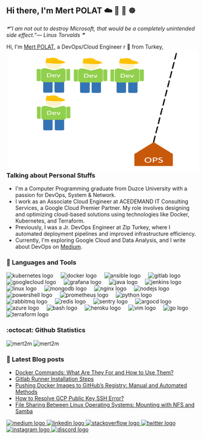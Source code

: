 ## Hi there, I'm Mert POLAT ☁️ 🐧 🐳 ☸️


<!--STARTS_HERE_QUOTE_README-->
<i>❝“I am not out to destroy Microsoft, that would be a completely unintended side effect.”— Linus Torvalds   ❞</i>
<!--ENDS_HERE_QUOTE_README-->

Hi, I'm [Mert POLAT](https://www.linkedin.com/in/mertt-polat/), a DevOps/Cloud Engineer r 🚀 from Turkey, 
<img align="right" alt="GIF" src="1609095319385.gif?raw=true" width="500" height="320" />

### Talking about Personal Stuffs

- I'm a Computer Programming graduate from Duzce University with a passion for DevOps, System & Network.
- I work as an Associate Cloud Engineer at ACEDEMAND IT Consulting Services, a Google Cloud Premier Partner. My role involves designing and optimizing cloud-based solutions using technologies like Docker, Kubernetes, and Terraform.
- Previously, I was a Jr. DevOps Engineer at Zip Turkey, where I automated deployment pipelines and improved infrastructure efficiency.
- Currently, I'm exploring Google Cloud and Data Analysis, and I write about DevOps on [Medium](https://medium.com/@merttpolat).


### 🧰 Languages and Tools
<p align="left">   <img src="https://img.shields.io/badge/Kubernetes-326CE5?logo=kubernetes&logoColor=white&style=for-the-badge" height="30" alt="kubernetes logo"  />
  <img width="12" />
  <img src="https://img.shields.io/badge/Docker-2496ED?logo=docker&logoColor=white&style=for-the-badge" height="30" alt="docker logo"  />
  <img width="12" />
  <img src="https://img.shields.io/badge/Ansible-EE0000?logo=ansible&logoColor=white&style=for-the-badge" height="30" alt="ansible logo"  />
  <img width="12" />
  <img src="https://img.shields.io/badge/GitLab-FC6D26?logo=gitlab&logoColor=black&style=for-the-badge" height="30" alt="gitlab logo"  />
  <img width="12" />
  <img src="https://img.shields.io/badge/Google Cloud-4285F4?logo=googlecloud&logoColor=white&style=for-the-badge" height="30" alt="googlecloud logo"  />
  <img width="12" />
  <img src="https://img.shields.io/badge/Grafana-F46800?logo=grafana&logoColor=black&style=for-the-badge" height="30" alt="grafana logo"  />
  <img width="12" />
  <img src="https://cdn.jsdelivr.net/gh/devicons/devicon/icons/java/java-original.svg" height="30" alt="java logo"  />
  <img width="12" />
  <img src="https://img.shields.io/badge/Jenkins-D24939?logo=jenkins&logoColor=white&style=for-the-badge" height="30" alt="jenkins logo"  />
  <img width="12" />
  <img src="https://img.shields.io/badge/Linux-FCC624?logo=linux&logoColor=black&style=for-the-badge" height="30" alt="linux logo"  />
  <img width="12" />
  <img src="https://img.shields.io/badge/MongoDB-47A248?logo=mongodb&logoColor=white&style=for-the-badge" height="30" alt="mongodb logo"  />
  <img width="12" />
  <img src="https://img.shields.io/badge/NGINX-009639?logo=nginx&logoColor=white&style=for-the-badge" height="30" alt="nginx logo"  />
  <img width="12" />
  <img src="https://img.shields.io/badge/Node.js-339933?logo=nodedotjs&logoColor=white&style=for-the-badge" height="30" alt="nodejs logo"  />
  <img width="12" />
  <img src="https://img.shields.io/badge/PowerShell-5391FE?logo=powershell&logoColor=black&style=for-the-badge" height="30" alt="powershell logo"  />
  <img width="12" />
  <img src="https://img.shields.io/badge/Prometheus-E6522C?logo=prometheus&logoColor=white&style=for-the-badge" height="30" alt="prometheus logo"  />
  <img width="12" />
  <img src="https://img.shields.io/badge/Python-3776AB?logo=python&logoColor=white&style=for-the-badge" height="30" alt="python logo"  />
  <img width="12" />
  <img src="https://img.shields.io/badge/RabbitMQ-FF6600?logo=rabbitmq&logoColor=black&style=for-the-badge" height="30" alt="rabbitmq logo"  />
  <img width="12" />
  <img src="https://img.shields.io/badge/Redis-DC382D?logo=redis&logoColor=white&style=for-the-badge" height="30" alt="redis logo"  />
  <img width="12" />
  <img src="https://img.shields.io/badge/Sentry-362D59?logo=sentry&logoColor=white&style=for-the-badge" height="30" alt="sentry logo"  />
  <img width="12" />
  <img src="https://img.shields.io/badge/Argo-EF7B4D?logo=argo&logoColor=black&style=for-the-badge" height="30" alt="argocd logo"  />
  <img width="12" />
  <img src="https://img.shields.io/badge/Microsoft Azure-0078D4?logo=microsoftazure&logoColor=white&style=for-the-badge" height="30" alt="azure logo"  />
  <img width="12" />
  <img src="https://img.shields.io/badge/GNU Bash-4EAA25?logo=gnubash&logoColor=white&style=for-the-badge" height="30" alt="bash logo"  />
  <img width="12" />
  <img src="https://img.shields.io/badge/Heroku-430098?logo=heroku&logoColor=white&style=for-the-badge" height="30" alt="heroku logo"  />
  <img width="12" />
  <img src="https://img.shields.io/badge/Vim-019733?logo=vim&logoColor=white&style=for-the-badge" height="30" alt="vim logo"  />
  <img width="12" />
  <img src="https://img.shields.io/badge/Go-00ADD8?logo=go&logoColor=white&style=for-the-badge" height="30" alt="go logo"  />
  <img width="12" />
  <img src="https://img.shields.io/badge/Terraform-7B42BC?logo=terraform&logoColor=white&style=for-the-badge" height="30" alt="terraform logo"  />
</p>




### :octocat: Github Statistics
<p align="left">
<img  src="https://github-readme-stats.vercel.app/api?username=mert2m&show_icons=true&theme=radical" alt="mert2m" width="480" height="180" />
<img src="https://github-readme-stats.vercel.app/api/top-langs/?username=mert2m&layout=compact&hide=html&theme=radical" alt="mert2m"/>
</p>


### :card_index: Latest Blog posts
<!-- BLOG-POST-LIST:START -->
- [Docker Commands: What Are They For and How to Use Them?](https://medium.com/devopsturkiye/docker-commands-what-are-they-for-and-how-to-use-them-883e135eac02?source=rss-5900ce6c3f47------2)
- [Gitlab Runner Installation Steps](https://medium.com/t%C3%BCrk-telekom-bulut-teknolojileri/gitlab-runner-installation-steps-2e2b5c11ffd6?source=rss-5900ce6c3f47------2)
- [Pushing Docker Images to GitHub’s Registry: Manual and Automated Methods](https://medium.com/devopsturkiye/pushing-docker-images-to-githubs-registry-manual-and-automated-methods-19cce3544eb1?source=rss-5900ce6c3f47------2)
- [How to Resolve GCP Public Key SSH Error?](https://medium.com/devopsturkiye/how-to-resolve-gcp-public-key-ssh-error-315742b909ef?source=rss-5900ce6c3f47------2)
- [File Sharing Between Linux Operating Systems: Mounting with NFS and Samba](https://medium.com/t%C3%BCrk-telekom-bulut-teknolojileri/file-sharing-between-linux-operating-systems-mounting-with-nfs-and-samba-313d4cfad5f6?source=rss-5900ce6c3f47------2)
<!-- BLOG-POST-LIST:END -->

<div align="left">
  <a href="https://medium.com/@merttpolat" target="_blank">
    <img src="https://img.shields.io/static/v1?message=Medium&logo=medium&label=&color=12100E&logoColor=white&labelColor=&style=for-the-badge" height="35" alt="medium logo"  />
  </a>
  <a href="https://www.linkedin.com/in/mertt-polat/" target="_blank">
    <img src="https://img.shields.io/static/v1?message=LinkedIn&logo=linkedin&label=&color=0077B5&logoColor=white&labelColor=&style=for-the-badge" height="35" alt="linkedin logo"  />
  </a>
  <a href="https://stackoverflow.com/users/16855444" target="_blank">
    <img src="https://img.shields.io/static/v1?message=Stackoverflow&logo=stackoverflow&label=&color=FE7A16&logoColor=white&labelColor=&style=for-the-badge" height="35" alt="stackoverflow logo"  />
  </a>
  <a href="https://twitter.com/devmertops" target="_blank">
    <img src="https://img.shields.io/static/v1?message=Twitter&logo=twitter&label=&color=1DA1F2&logoColor=white&labelColor=&style=for-the-badge" height="35" alt="twitter logo"  />
  </a>
  <a href="https://instagram.com/mmertt.polat" target="_blank">
    <img src="https://img.shields.io/static/v1?message=Instagram&logo=instagram&label=&color=E4405F&logoColor=white&labelColor=&style=for-the-badge" height="35" alt="instagram logo"  />
  </a>
  <a href="https://discord.gg/#7036" target="_blank">
    <img src="https://img.shields.io/static/v1?message=Discord&logo=discord&label=&color=7289DA&logoColor=white&labelColor=&style=for-the-badge" height="35" alt="discord logo"  />
  </a>
</div>
